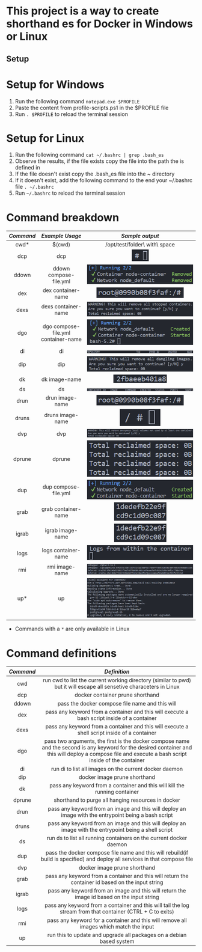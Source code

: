 # This project is a way to create shorthand es for Docker in Windows or Linux

## Setup

# Setup for Windows

1. Run the following command `notepad.exe $PROFILE`
2. Paste the content from profile-scripts.ps1 in the $PROFILE file
3. Run `. $PROFILE` to reload the terminal session

# Setup for Linux

1. Run the following command `cat ~/.bashrc | grep .bash_es`
2. Observe the results, if the file exists copy the file into the path the is defined in
3. If the file doesn't exist copy the .bash_es file into the ~ directory
4. If it doesn't exist, add the following command to the end your ~/.bashrc file `. ~/.bashrc`
5. Run `~/.bashrc` to reload the terminal session

# Command breakdown

| _Command_ |           _Example Usage_           |         _Sample output_          |
| :-------: | :---------------------------------: | :------------------------------: |
|   cwd\*   |               $(cwd)                |  /opt/test/folder\ with\ space   |
|    dcp    |                 dcp                 | ![Alt text](images/image-14.png) |
|   ddown   |       ddown compose-file.yml        | ![Alt text](images/image-16.png) |
|    dex    |         dex container-name          | ![Alt text](images/image-5.png)  |
|   dexs    |         dexs container-name         |  ![Alt text](images/image.png)   |
|    dgo    | dgo compose-file.yml container-name | ![Alt text](images/image-15.png) |
|    di     |                 di                  | ![Alt text](images/image-8.png)  |
|    dip    |                 dip                 | ![Alt text](images/image-7.png)  |
|    dk     |            dk image-name            | ![Alt text](images/image-9.png)  |
|    ds     |                 ds                  | ![Alt text](images/image-6.png)  |
|   drun    |           drun image-name           | ![Alt text](images/image-5.png)  |
|   druns   |          druns image-name           | ![Alt text](images/image-4.png)  |
|    dvp    |                 dvp                 | ![Alt text](images/image-12.png) |
|  dprune   |               dprune                | ![Alt text](images/image-13.png) |
|    dup    |        dup compose-file.yml         | ![Alt text](images/image-17.png) |
|   grab    |         grab container-name         | ![Alt text](images/image-11.png) |
|   igrab   |          igrab image-name           | ![Alt text](images/image-11.png) |
|   logs    |         logs container-name         | ![Alt text](images/image-10.png) |
|    rmi    |           rmi image-name            | ![Alt text](images/image-3.png)  |
|   up\*    |                 up                  | ![Alt text](images/image-2.png)  |

- Commands with a `*` are only available in Linux

# Command definitions

| _Command_ |                                                                                              _Definition_                                                                                              |
| :-------: | :----------------------------------------------------------------------------------------------------------------------------------------------------------------------------------------------------: |
|    cwd    |                                          run cwd to list the current working directory (similar to pwd) but it will escape all sensetive characeters in Linux                                          |
|    dcp    |                                                                                    docker container prune shorthand                                                                                    |
|   ddown   |                                                                            pass the docker compose file name and this will                                                                             |
|    dex    |                                                      pass any keyword from a container and this will execute a bash script inside of a container                                                       |
|   dexs    |                                                      pass any keyword from a container and this will execute a shell script inside of a container                                                      |
|    dgo    | pass two arguments, the first is the docker compose name and the second is any keyword for the desired container and this will deploy a compose file and execute a bash script inside of the container |
|    di     |                                                                         run di to list all images on the current docker daemon                                                                         |
|    dip    |                                                                                      docker image prune shorthand                                                                                      |
|    dk     |                                                               pass any keyword from a container and this will kill the running container                                                               |
|  dprune   |                                                                           shorthand to purge all hanging resources in docker                                                                           |
|   drun    |                                                  pass any keyword from an image and this will deploy an image with the entrypoint being a bash script                                                  |
|   druns   |                                                 pass any keyword from an image and this will deploy an image with the entrypoint being a shell script                                                  |
|    ds     |                                                                   run ds to list all running containers on the current docker daemon                                                                   |
|    dup    |                                      pass the docker compose file name and this will rebuild(if build is specified) and deploy all services in that compose file                                       |
|    dvp    |                                                                                      docker image prune shorthand                                                                                      |
|   grab    |                                                   pass any keyword from a container and this will return the container id based on the input string                                                    |
|   igrab   |                                                       pass any keyword from an image and this will return the image id based on the input string                                                       |
|   logs    |                                              pass any keyword from a container and this will tail the log stream from that container (CTRL + C to exits)                                               |
|    rmi    |                                                         pass any keyword for a container and this will remove all images which match the input                                                         |
|    up     |                                                                  run this to update and upgrade all packages on a debian based system                                                                  |
